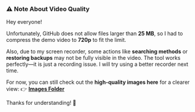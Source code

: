### ⚠️ **Note About Video Quality**

Hey everyone!

Unfortunately, GitHub does not allow files larger than **25 MB**, so I had to compress the demo video to **720p** to fit the limit.

Also, due to my screen recorder, some actions like **searching methods** or **restoring backups** may not be fully visible in the video. The tool works perfectly—it is just a recording issue. I will try using a better recorder next time.

For now, you can still check out the **high-quality images here** for a clearer view:
👉 [**Images Folder**](https://github.com/CyberXsociety/cxs-methodology-manager/tree/main/images)

Thanks for understanding! 🙌
